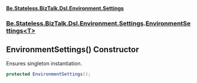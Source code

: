 #### [Be.Stateless.BizTalk.Dsl.Environment.Settings](README.md 'README')
### [Be.Stateless.BizTalk.Dsl.Environment.Settings](Be.Stateless.BizTalk.Dsl.Environment.Settings.md 'Be.Stateless.BizTalk.Dsl.Environment.Settings').[EnvironmentSettings&lt;T&gt;](EnvironmentSettings_T_.md 'Be.Stateless.BizTalk.Dsl.Environment.Settings.EnvironmentSettings<T>')

## EnvironmentSettings() Constructor

Ensures singleton instantiation.

```csharp
protected EnvironmentSettings();
```
